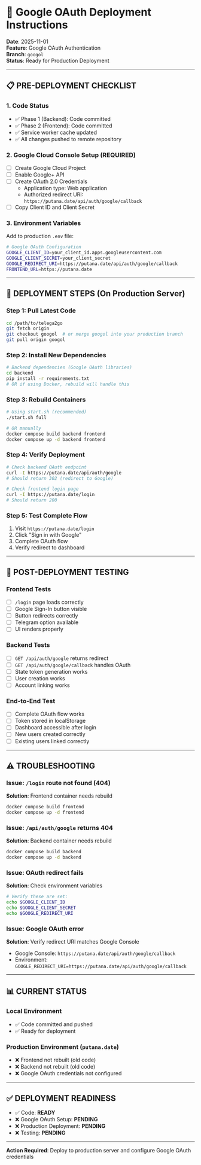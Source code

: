 # 🚀 Google OAuth Deployment Instructions

**Date**: 2025-11-01  
**Feature**: Google OAuth Authentication  
**Branch**: `googol`  
**Status**: Ready for Production Deployment  

---

## 📋 **PRE-DEPLOYMENT CHECKLIST**

### **1. Code Status**
- ✅ Phase 1 (Backend): Code committed
- ✅ Phase 2 (Frontend): Code committed
- ✅ Service worker cache updated
- ✅ All changes pushed to remote repository

### **2. Google Cloud Console Setup (REQUIRED)**
- [ ] Create Google Cloud Project
- [ ] Enable Google+ API
- [ ] Create OAuth 2.0 Credentials
  - Application type: Web application
  - Authorized redirect URI: `https://putana.date/api/auth/google/callback`
- [ ] Copy Client ID and Client Secret

### **3. Environment Variables**
Add to production `.env` file:
```bash
# Google OAuth Configuration
GOOGLE_CLIENT_ID=your_client_id.apps.googleusercontent.com
GOOGLE_CLIENT_SECRET=your_client_secret
GOOGLE_REDIRECT_URI=https://putana.date/api/auth/google/callback
FRONTEND_URL=https://putana.date
```

---

## 🔧 **DEPLOYMENT STEPS (On Production Server)**

### **Step 1: Pull Latest Code**
```bash
cd /path/to/telega2go
git fetch origin
git checkout googol  # or merge googol into your production branch
git pull origin googol
```

### **Step 2: Install New Dependencies**
```bash
# Backend dependencies (Google OAuth libraries)
cd backend
pip install -r requirements.txt
# OR if using Docker, rebuild will handle this
```

### **Step 3: Rebuild Containers**
```bash
# Using start.sh (recommended)
./start.sh full

# OR manually
docker compose build backend frontend
docker compose up -d backend frontend
```

### **Step 4: Verify Deployment**
```bash
# Check backend OAuth endpoint
curl -I https://putana.date/api/auth/google
# Should return 302 (redirect to Google)

# Check frontend login page
curl -I https://putana.date/login
# Should return 200
```

### **Step 5: Test Complete Flow**
1. Visit `https://putana.date/login`
2. Click "Sign in with Google"
3. Complete OAuth flow
4. Verify redirect to dashboard

---

## 🧪 **POST-DEPLOYMENT TESTING**

### **Frontend Tests**
- [ ] `/login` page loads correctly
- [ ] Google Sign-In button visible
- [ ] Button redirects correctly
- [ ] Telegram option available
- [ ] UI renders properly

### **Backend Tests**
- [ ] `GET /api/auth/google` returns redirect
- [ ] `GET /api/auth/google/callback` handles OAuth
- [ ] State token generation works
- [ ] User creation works
- [ ] Account linking works

### **End-to-End Test**
- [ ] Complete OAuth flow works
- [ ] Token stored in localStorage
- [ ] Dashboard accessible after login
- [ ] New users created correctly
- [ ] Existing users linked correctly

---

## ⚠️ **TROUBLESHOOTING**

### **Issue: `/login` route not found (404)**
**Solution**: Frontend container needs rebuild
```bash
docker compose build frontend
docker compose up -d frontend
```

### **Issue: `/api/auth/google` returns 404**
**Solution**: Backend container needs rebuild
```bash
docker compose build backend
docker compose up -d backend
```

### **Issue: OAuth redirect fails**
**Solution**: Check environment variables
```bash
# Verify these are set:
echo $GOOGLE_CLIENT_ID
echo $GOOGLE_CLIENT_SECRET
echo $GOOGLE_REDIRECT_URI
```

### **Issue: Google OAuth error**
**Solution**: Verify redirect URI matches Google Console
- Google Console: `https://putana.date/api/auth/google/callback`
- Environment: `GOOGLE_REDIRECT_URI=https://putana.date/api/auth/google/callback`

---

## 📊 **CURRENT STATUS**

### **Local Environment**
- ✅ Code committed and pushed
- ✅ Ready for deployment

### **Production Environment (`putana.date`)**
- ❌ Frontend not rebuilt (old code)
- ❌ Backend not rebuilt (old code)
- ❌ Google OAuth credentials not configured

---

## ✅ **DEPLOYMENT READINESS**

- ✅ Code: **READY**
- ❌ Google OAuth Setup: **PENDING**
- ❌ Production Deployment: **PENDING**
- ❌ Testing: **PENDING**

---

**Action Required**: Deploy to production server and configure Google OAuth credentials
